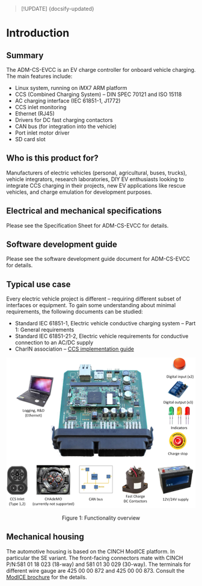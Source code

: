 > [!UPDATE] {docsify-updated}
# Introduction

## Summary

The ADM-CS-EVCC is an EV charge controller for onboard vehicle charging. The main features include:
- Linux system, running on iMX7 ARM platform
- CCS (Combined Charging System) – DIN SPEC 70121 and ISO 15118
- AC charging interface (IEC 61851-1, J1772)
- CCS inlet monitoring
- Ethernet (RJ45)
- Drivers for DC fast charging contactors
- CAN bus (for integration into the vehicle)
- Port inlet motor driver
- SD card slot

## Who is this product for?

Manufacturers of electric vehicles (personal, agricultural, buses, trucks), vehicle integrators,
research laboratories, DIY EV enthusiasts looking to integrate CCS charging in their projects,
new EV applications like rescue vehicles, and charge emulation for development purposes.

## Electrical and mechanical specifications

Please see the Specification Sheet for ADM-CS-EVCC for details.

## Software development guide

Please see the software development guide document for ADM-CS-EVCC for details.

## Typical use case

Every electric vehicle project is different – requiring different subset of interfaces or equipment. To gain some understanding about minimal requirements, the following documents can be studied:
- Standard IEC 61851-1, Electric vehicle conductive charging system – Part 1: General requirements
- Standard IEC 61851-21-2, Electric vehicle requirements for conductive connection to an AC/DC supply
- CharIN association – [CCS implementation guide](https://www.charinev.org/ccs-at-a-glance/ccs-implementation-guideline/)

<div class="bigger-1000">

![Functionality overview](images/functionalities.jpg "Functionality overview")
</div>
<figcaption style="text-align: center">Figure 1: Functionality overview</figcaption>

## Mechanical housing

The automotive housing is based on the CINCH ModICE platform. In particular the SE variant. The front-facing connectors mate with CINCH P/N:581 01 18 023 (18-way) and 581 01 30 029 (30-way). The terminals for different wire gauge are 425 00 00 872 and 425 00 00 873. Consult the [ModICE brochure](https://www.belfuse.com/product-detail/modice-modice-le-enclosures) for the details.
